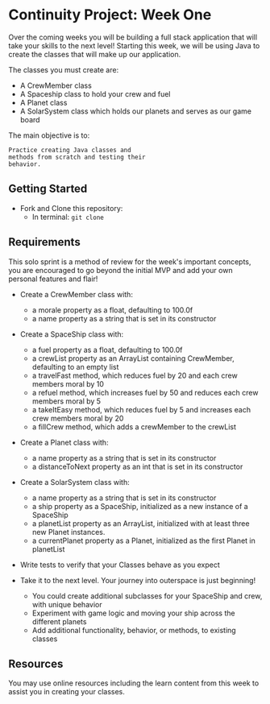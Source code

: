 # Continuity Project: Week One

Over the coming weeks you will be building a full stack application that will take your skills to the next level! Starting this week, we will be using Java to create the classes that will make up our application. 

The classes you must create are:
 - A CrewMember class
 - A Spaceship class to hold your crew and fuel
 - A Planet class
 - A SolarSystem class which holds our planets and serves as our game board

The main objective is to:

```terminal
Practice creating Java classes and
methods from scratch and testing their
behavior.
```

## Getting Started


- Fork and Clone this repository:
  - In terminal: `git clone`


## Requirements

This solo sprint is a method of review for the week's important concepts, you are encouraged to go beyond the initial MVP and add your own personal features and flair!

- Create a CrewMember class with:
  - a morale property as a float, defaulting to 100.0f
  - a name property as a string that is set in its constructor

- Create a SpaceShip class with:
  - a fuel property as a float, defaulting to 100.0f
  - a crewList property as an ArrayList containing CrewMember, defaulting to an empty list
  - a travelFast method, which reduces fuel by 20 and each crew members moral by 10
  - a refuel method, which increases fuel by 50 and reduces each crew members moral by 5
  - a takeItEasy method, which reduces fuel by 5 and increases each crew members moral by 20
  - a fillCrew method, which adds a crewMember to the crewList

- Create a Planet class with:
  - a name property as a string that is set in its constructor
  - a distanceToNext property as an int that is set in its constructor

- Create a SolarSystem class with:
  - a name property as a string that is set in its constructor
  - a ship property as a SpaceShip, initialized as a new instance of a SpaceShip
  - a planetList property as an ArrayList, initialized with at least three new Planet instances.
  - a currentPlanet property as a Planet, initialized as the first Planet in planetList

- Write tests to verify that your Classes behave as you expect

- Take it to the next level. Your journey into outerspace is just beginning!

    - You could create additional subclasses for your SpaceShip and crew, with unique behavior
    - Experiment with game logic and moving your ship across the different planets
    - Add additional functionality, behavior, or methods, to existing classes



## Resources

You may use online resources including the learn content from this week to assist you in creating your classes.
